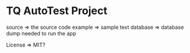 # TQ AutoTest Project

source => the source code
example => sample text
database => database dump needed to run the app

License => MIT?